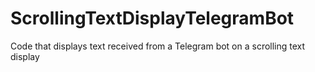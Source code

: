 # ScrollingTextDisplayTelegramBot
Code that displays text received from a Telegram bot on a scrolling text display

